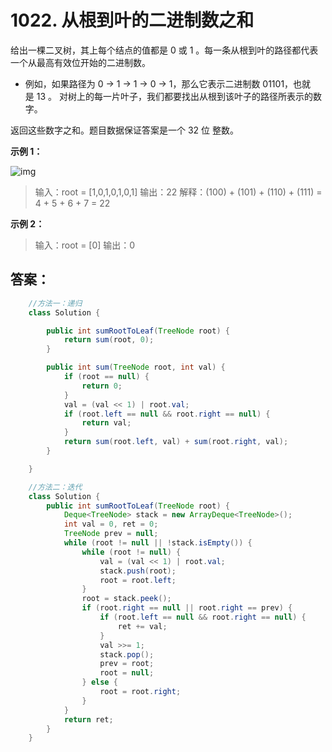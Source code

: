 # 1022. 从根到叶的二进制数之和  

给出一棵二叉树，其上每个结点的值都是 0 或 1 。每一条从根到叶的路径都代表一个从最高有效位开始的二进制数。

* 例如，如果路径为 0 -> 1 -> 1 -> 0 -> 1，那么它表示二进制数 01101，也就是 13 。
对树上的每一片叶子，我们都要找出从根到该叶子的路径所表示的数字。

返回这些数字之和。题目数据保证答案是一个 32 位 整数。

__示例 1：__

![img](https://assets.leetcode.com/uploads/2019/04/04/sum-of-root-to-leaf-binary-numbers.png)

> 输入：root = [1,0,1,0,1,0,1]
> 输出：22
> 解释：(100) + (101) + (110) + (111) = 4 + 5 + 6 + 7 = 22


__示例 2：__

> 输入：root = [0]
> 输出：0

## 答案：
```java
    //方法一：递归
    class Solution {

        public int sumRootToLeaf(TreeNode root) {
            return sum(root, 0);
        }

        public int sum(TreeNode root, int val) {
            if (root == null) {
                return 0;
            }
            val = (val << 1) | root.val;
            if (root.left == null && root.right == null) {
                return val;
            }
            return sum(root.left, val) + sum(root.right, val);
        }

    }

    //方法二：迭代
    class Solution {
        public int sumRootToLeaf(TreeNode root) {
            Deque<TreeNode> stack = new ArrayDeque<TreeNode>();
            int val = 0, ret = 0;
            TreeNode prev = null;
            while (root != null || !stack.isEmpty()) {
                while (root != null) {
                    val = (val << 1) | root.val;
                    stack.push(root);
                    root = root.left;
                }
                root = stack.peek();
                if (root.right == null || root.right == prev) {
                    if (root.left == null && root.right == null) {
                        ret += val;
                    }
                    val >>= 1;
                    stack.pop();
                    prev = root;
                    root = null;
                } else {
                    root = root.right;
                }
            }
            return ret;
        }
    }
```
